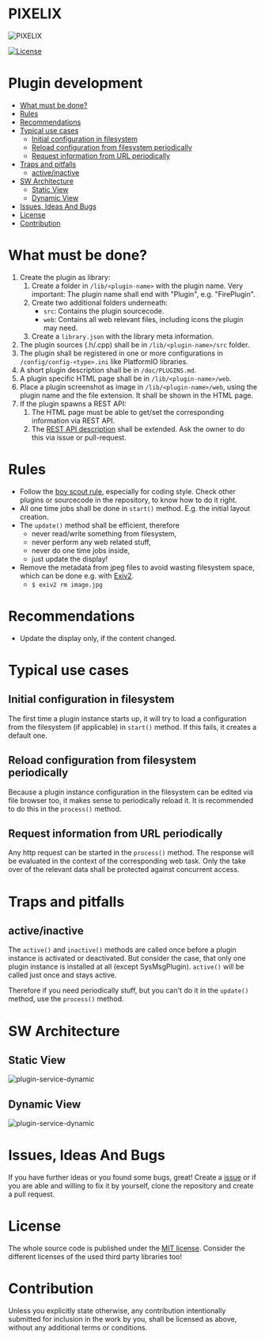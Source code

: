 # PIXELIX <!-- omit in toc -->
![PIXELIX](./images/LogoBlack.png)

[![License](https://img.shields.io/badge/license-MIT-blue.svg)](http://choosealicense.com/licenses/mit/)

# Plugin development <!-- omit in toc -->

* [What must be done?](#what-must-be-done)
* [Rules](#rules)
* [Recommendations](#recommendations)
* [Typical use cases](#typical-use-cases)
  * [Initial configuration in filesystem](#initial-configuration-in-filesystem)
  * [Reload configuration from filesystem periodically](#reload-configuration-from-filesystem-periodically)
  * [Request information from URL periodically](#request-information-from-url-periodically)
* [Traps and pitfalls](#traps-and-pitfalls)
  * [active/inactive](#activeinactive)
* [SW Architecture](#sw-architecture)
  * [Static View](#static-view)
  * [Dynamic View](#dynamic-view)
* [Issues, Ideas And Bugs](#issues-ideas-and-bugs)
* [License](#license)
* [Contribution](#contribution)

# What must be done?
1. Create the plugin as library:
   1. Create a folder in ```/lib/<plugin-name>``` with the plugin name. Very important: The plugin name shall end with "Plugin", e.g. "FirePlugin".
   2. Create two additional folders underneath:
      * ```src```: Contains the plugin sourcecode.
      * ```web```: Contains all web relevant files, including icons the plugin may need.
   3. Create a ```library.json``` with the library meta information.
2. The plugin sources (.h/.cpp) shall be in ```/lib/<plugin-name>/src``` folder.
3. The plugin shall be registered in one or more configurations in ```/config/config-<type>.ini``` like PlatformIO libraries.
4. A short plugin description shall be in ```/doc/PLUGINS.md```.
5. A plugin specific HTML page shall be in ```/lib/<plugin-name>/web```.
6. Place a plugin screenshot as image in ```/lib/<plugin-name>/web```, using the plugin name and the file extension. It shall be shown in the HTML page.
7. If the plugin spawns a REST API:
   1. The HTML page must be able to get/set the corresponding information via REST API.
   2. The [REST API description](https://app.swaggerhub.com/apis/BlueAndi/Pixelix) shall be extended. Ask the owner to do this via issue or pull-request.

# Rules
* Follow the [boy scout rule](https://biratkirat.medium.com/step-8-the-boy-scout-rule-robert-c-martin-uncle-bob-9ac839778385#:~:text=The%20Boy%20Scouts%20have%20a,not%20add%20more%20smelling%20code.), especially for coding style. Check other plugins or sourcecode in the repository, to know how to do it right.
* All one time jobs shall be done in ```start()``` method. E.g. the initial layout creation.
* The ```update()``` method shall be efficient, therefore
  * never read/write something from filesystem,
  * never perform any web related stuff,
  * never do one time jobs inside,
  * just update the display!
* Remove the metadata from jpeg files to avoid wasting filesystem space, which can be done e.g. with [Exiv2](https://exiv2.org/).
  * ```$ exiv2 rm image.jpg```

# Recommendations
* Update the display only, if the content changed.

# Typical use cases

## Initial configuration in filesystem
The first time a plugin instance starts up, it will try to load a configuration from the filesystem (if applicable) in ```start()``` method. If this fails, it creates a default one.

## Reload configuration from filesystem periodically
Because a plugin instance configuration in the filesystem can be edited via file browser too, it makes sense to periodically reload it. It is recommended to do this in the ```process()``` method.

## Request information from URL periodically
Any http request can be started in the ```process()``` method. The response will be evaluated in the context of the corresponding web task. Only the take over of the relevant data shall be protected against concurrent access.

# Traps and pitfalls

## active/inactive
The ```active()``` and ```inactive()``` methods are called once before a plugin instance is activated or deactivated. But consider the case, that only one plugin instance is installed at all (except SysMsgPlugin). ```active()``` will be called just once and stays active.

Therefore if you need periodically stuff, but you can't do it in the ```update()``` method, use the ```process()``` method.

# SW Architecture

## Static View

![plugin-service-dynamic](http://www.plantuml.com/plantuml/proxy?cache=no&src=https://raw.githubusercontent.com/BlueAndi/esp-rgb-led-matrix/master/doc/architecture/uml/plugin-service.wsd)

## Dynamic View

![plugin-service-dynamic](http://www.plantuml.com/plantuml/proxy?cache=no&src=https://raw.githubusercontent.com/BlueAndi/esp-rgb-led-matrix/master/doc/architecture/uml/plugin-service-dynamic.wsd)

# Issues, Ideas And Bugs
If you have further ideas or you found some bugs, great! Create a [issue](https://github.com/BlueAndi/esp-rgb-led-matrix/issues) or if you are able and willing to fix it by yourself, clone the repository and create a pull request.

# License
The whole source code is published under the [MIT license](http://choosealicense.com/licenses/mit/).
Consider the different licenses of the used third party libraries too!

# Contribution
Unless you explicitly state otherwise, any contribution intentionally submitted for inclusion in the work by you, shall be licensed as above, without any
additional terms or conditions.
